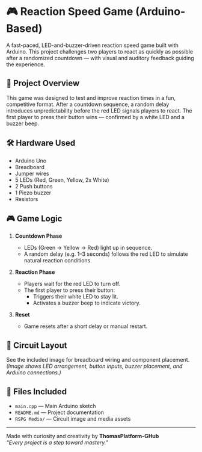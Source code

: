 # 🎮 Reaction Speed Game (Arduino-Based)

A fast-paced, LED-and-buzzer-driven reaction speed game built with Arduino. This project challenges two players to react as quickly as possible after a randomized countdown — with visual and auditory feedback guiding the experience.

## 🧠 Project Overview

This game was designed to test and improve reaction times in a fun, competitive format. After a countdown sequence, a random delay introduces unpredictability before the red LED signals players to react. The first player to press their button wins — confirmed by a white LED and a buzzer beep.

## 🛠️ Hardware Used

- Arduino Uno
- Breadboard
- Jumper wires
- 5 LEDs (Red, Green, Yellow, 2x White)
- 2 Push buttons
- 1 Piezo buzzer
- Resistors

## 🎮 Game Logic

1. **Countdown Phase**  
   - LEDs (Green → Yellow → Red) light up in sequence.
   - A random delay (e.g. 1–3 seconds) follows the red LED to simulate natural reaction conditions.

2. **Reaction Phase**  
   - Players wait for the red LED to turn off.
   - The first player to press their button:
     - Triggers their white LED to stay lit.
     - Activates a buzzer beep to indicate victory.

3. **Reset**  
   - Game resets after a short delay or manual restart.

## 📸 Circuit Layout

See the included image for breadboard wiring and component placement.  
*(Image shows LED arrangement, button inputs, buzzer placement, and Arduino connections.)*

## 📁 Files Included

- `main.cpp` — Main Arduino sketch
- `README.md` — Project documentation
- `RSPG Media/` — Circuit image and media assets
---

Made with curiosity and creativity by **ThomasPlatform-GHub**  
*“Every project is a step toward mastery.”*
